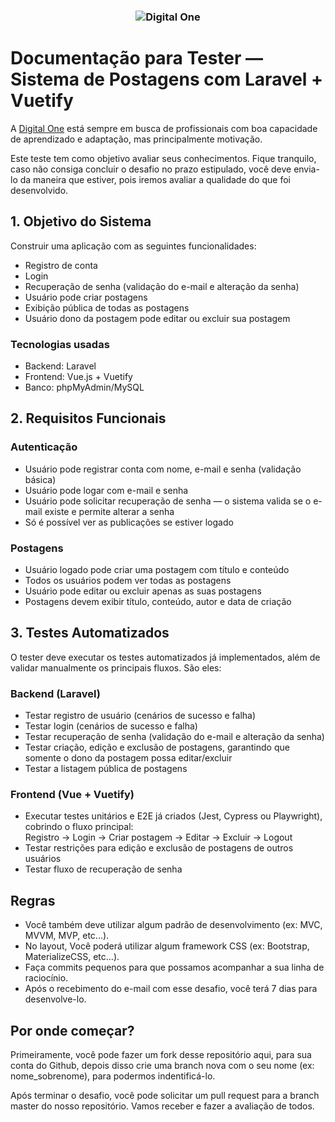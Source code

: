 <h3 style="display: flex; justify-content: center;">
  <img alt="Digital One" src="https://www.digitalone.com.br/images/agencia-de-marketing-digital-one.png" />
</h3>

# Documentação para Tester — Sistema de Postagens com Laravel + Vuetify

A [Digital One](https://www.digitalone.com.br/) está sempre em busca de profissionais com boa capacidade de aprendizado e adaptação, mas principalmente motivação.

Este teste tem como objetivo avaliar seus conhecimentos. Fique tranquilo, caso não consiga concluir o desafio no prazo estipulado, você deve envia-lo da maneira que estiver, pois iremos avaliar a qualidade do que foi desenvolvido. 

## 1. Objetivo do Sistema

Construir uma aplicação com as seguintes funcionalidades:

- Registro de conta
- Login
- Recuperação de senha (validação do e-mail e alteração da senha)
- Usuário pode criar postagens
- Exibição pública de todas as postagens
- Usuário dono da postagem pode editar ou excluir sua postagem

### Tecnologias usadas

- Backend: Laravel
- Frontend: Vue.js + Vuetify
- Banco: phpMyAdmin/MySQL

## 2. Requisitos Funcionais

### Autenticação

- Usuário pode registrar conta com nome, e-mail e senha (validação básica)
- Usuário pode logar com e-mail e senha
- Usuário pode solicitar recuperação de senha — o sistema valida se o e-mail existe e permite alterar a senha
- Só é possível ver as publicações se estiver logado

### Postagens

- Usuário logado pode criar uma postagem com título e conteúdo
- Todos os usuários  podem ver todas as postagens
- Usuário pode editar ou excluir apenas as suas postagens
- Postagens devem exibir título, conteúdo, autor e data de criação

## 3. Testes Automatizados

O tester deve executar os testes automatizados já implementados, além de validar manualmente os principais fluxos. São eles:

### Backend (Laravel)

- Testar registro de usuário (cenários de sucesso e falha)
- Testar login (cenários de sucesso e falha)
- Testar recuperação de senha (validação do e-mail e alteração da senha)
- Testar criação, edição e exclusão de postagens, garantindo que somente o dono da postagem possa editar/excluir
- Testar a listagem pública de postagens

### Frontend (Vue + Vuetify)

- Executar testes unitários e E2E já criados (Jest, Cypress ou Playwright), cobrindo o fluxo principal:  
  Registro → Login → Criar postagem → Editar → Excluir → Logout
- Testar restrições para edição e exclusão de postagens de outros usuários
- Testar fluxo de recuperação de senha

## Regras

- Você também deve utilizar algum padrão de desenvolvimento (ex: MVC, MVVM, MVP, etc...).
- No layout, Você poderá utilizar algum framework CSS (ex: Bootstrap, MaterializeCSS, etc...).
- Faça commits pequenos para que possamos acompanhar a sua linha de raciocínio.
- Após o recebimento do e-mail com esse desafio, você terá 7 dias para desenvolve-lo.

## Por onde começar?

Primeiramente, você pode fazer um fork desse repositório aqui, para sua conta do Github, depois disso crie uma branch nova com o seu nome (ex: nome_sobrenome), para podermos indentificá-lo.

Após terminar o desafio, você pode solicitar um pull request para a branch master do nosso repositório. Vamos receber e fazer a avaliação de todos.